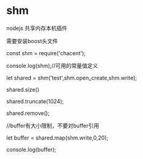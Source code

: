 # shm

nodejs 共享内存本机插件

需要安装boost头文件

const shm  = require('chacent');

console.log(shm);//可用的常量值定义

let shared = shm('test',shm.open_create,shm.write);

shared.size()

shared.truncate(1024);

shared.remove();

//buffer有大小限制，不要对buffer引用

let buffer = shared.map(shm.write,0,20);

console.log(buffer);
